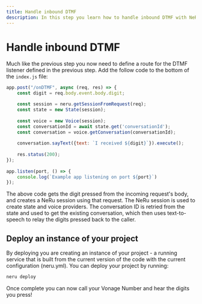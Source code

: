```yaml
---
title: Handle inbound DTMF
description: In this step you learn how to handle inbound DTMF with NeRu.
---
```


# Handle inbound DTMF

Much like the previous step you now need to define a route for the DTMF listener defined in the previous step. Add the follow code to the bottom of the `index.js` file:

```javascript
app.post("/onDTMF", async (req, res) => {
    const digit = req.body.event.body.digit;

    const session = neru.getSessionFromRequest(req);
    const state = new State(session);
    
    const voice = new Voice(session);
    const conversationId = await state.get('conversationId');
    const conversation = voice.getConversation(conversationId);
  
    conversation.sayText({text: `I received ${digit}`}).execute();
  
    res.status(200);
});
    
app.listen(port, () => {
    console.log(`Example app listening on port ${port}`)
});
```

The above code gets the digit pressed from the incoming request's body, and creates a NeRu session using that request. The NeRu session is used to create state and voice providers. The conversation ID is retried from the state and used to get the existing conversation, which then uses text-to-speech to relay the digits pressed back to the caller.

## Deploy an instance of your project

By deploying you are creating an instance of your project - a running service that is built from the current version of the code with the current configuration (neru.yml). You can deploy your project by running:

```sh
neru deploy
```

Once complete you can now call your Vonage Number and hear the digits you press!